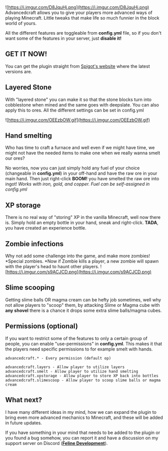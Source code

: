 ![https://i.imgur.com/D8JquHj.png](https://i.imgur.com/D8JquHj.png)
Advancedcraft allows you to give your players more advanced ways of playing Minecraft. Little tweaks that make life so much funnier in the block world of yours.

All the different features are toggleable from **config.yml** file, so if you don't want some of the features in your server, just **disable it!**


## GET IT NOW!
You can get the plugin straight from [Spigot's website](https://www.spigotmc.org/resources/⛏-advancedcraft-⛏-1-18-layered-stone-fast-smelt-xp-storage-and-more-⛏.99235/) where the latest versions are.

## Layered Stone
With "layered stone" you can make it so that the stone blocks turn into cobblestone when mined and the same goes with deepslate. You can also apply this to ores. All the different settings can be set in config.yml

![https://i.imgur.com/OEEzbOW.gif](https://i.imgur.com/OEEzbOW.gif)

## Hand smelting
Who has time to craft a furnace and well even if we might have time, we might not have the needed items to make one when we really wanna smelt our ores?

No worries, now you can just simply hold any fuel of your choice (changeable in **config.yml**) in your off-hand and have the raw ore in your main hand. Then just right-click **BOOM!** you have smelted the raw ore into ingot!
*Works with iron, gold, and copper. Fuel can be self-assigned in config.yml*
## XP storage
There is no real way of "storing" XP in the vanilla Minecraft, well now there is. Simply hold an empty bottle in your hand, sneak and right-click. **TADA**, you have created an experience bottle.

## Zombie infections
Why not add some challenge into the game, and make more zombies! *Special zombies. *Now if Zombie kills a player, a new zombie will spawn with the player's head to haunt other players.
![https://i.imgur.com/s9ACJCD.png](https://i.imgur.com/s9ACJCD.png)

## Slime scooping
Getting slime balls OR magma cream can be hefty job sometimes, well why not allow players to "scoop" them, by attacking Slime or Magma cube with **any shovel** there is a chance it drops some extra slime balls/magma cubes.

## Permissions (optional)
If you want to restrict some of the features to only a certain group of people, you can enable "use-permissions" in **config.yml**. This makes it that the players need specific permissions to for example smelt with hands.

    advancedcraft.* - Every permission (default op)
    
    advancedcraft.layers - Allow player to utilize layers
    advancedcraft.smelt - Allow player to utilize hand smelting
    advancedcraft.xpstorage - Allow player to store XP back into bottles
    advancedcraft.slimescoop - Allow player to scoop slime balls or magma cream
    

## What next?
I have many different ideas in my mind, how we can expand the plugin to bring even more advanced mechanics to Minecraft, and these will be added in future updates.

If you have something in your mind that needs to be added to the plugin or you found a bug somehow, you can report it and have a discussion on my support server on Discord (**[Feline Development]('https://discord.gg/46x3XN3zDF')**).
